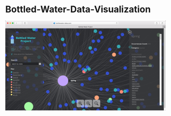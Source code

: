 # Bottled-Water-Data-Visualization

![ScreenShot](https://github.com/yishixie/Bottled-Water-Data-Visualization/blob/master/pic.png) 
